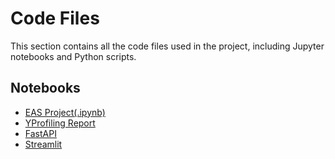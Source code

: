 # Code Files

This section contains all the code files used in the project, including Jupyter notebooks and Python scripts.

## Notebooks
- [EAS Project(.ipynb)](notebooks/EAS_503_Project.ipynb)
- [YProfiling Report](code_files/Customer_Data_Profile_copy.html)
- [FastAPI](notebooks/FastAPI.ipynb)
- [Streamlit](notebooks/Streamlit.ipynb)